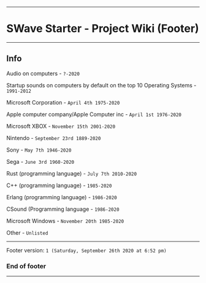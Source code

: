 
***

# SWave Starter - Project Wiki (Footer)

***

## Info

Audio on computers - `?-2020`

Startup sounds on computers by default on the top 10 Operating Systems - `1991-2012`

Microsoft Corporation - `April 4th 1975-2020`

Apple computer company/Apple Computer inc - `April 1st 1976-2020`

Microsoft XBOX - `November 15th 2001-2020`

Nintendo - `September 23rd 1889-2020`

Sony - `May 7th 1946-2020`

Sega - `June 3rd 1960-2020`

Rust (programming language) - `July 7th 2010-2020`

C++ (programming language) - `1985-2020`

Erlang (programming language) - `1986-2020`

CSound (Programming language - `1986-2020`

Microsoft Windows - `November 20th 1985-2020`

Other - `Unlisted`

***

Footer version: `1 (Saturday, September 26th 2020 at 6:52 pm)`

### End of footer

***
